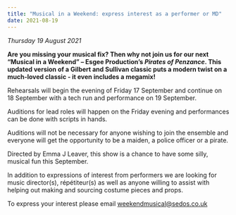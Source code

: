 ```yaml
---
title: "Musical in a Weekend: express interest as a performer or MD"
date: 2021-08-19
---
```

*Thursday 19 August 2021*

**Are you missing your musical fix? Then why not join us for our next “Musical in a Weekend” – Esgee Production’s *Pirates of Penzance*. This updated version of a Gilbert and Sullivan classic puts a modern twist on a much-loved classic - it even
includes a megamix!**

Rehearsals will begin the evening of Friday 17 September and continue on 18 September with a tech run and performance on 19 September.

Auditions for lead roles will happen on the Friday evening and performances can be done with scripts in hands.

Auditions will not be necessary for anyone wishing to join the ensemble and everyone will get the opportunity to be a maiden, a police officer or a pirate.

Directed by Emma J Leaver, this show is a chance to have some silly, musical fun this September.

In addition to expressions of interest from performers we are looking for music director(s), répétiteur(s) as well as anyone willing to assist with helping out making and sourcing costume pieces and props.

To express your interest please email [weekendmusical@sedos.co.uk](mailto:weekendmusical@sedos.co.uk)